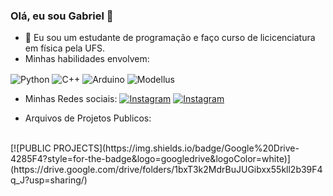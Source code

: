 ### Olá, eu sou Gabriel 👋
- 🌱 Eu sou um estudante de programação e faço curso de licicenciatura em física pela UFS.
- Minhas habilidades envolvem: 
<div style="display: inline_block">
  <img align="center" alt="Python" src="https://img.shields.io/badge/Python-3776AB?style=for-the-badge&logo=python&logoColor=white"/>
  <img align="center" alt="C++" src="https://img.shields.io/badge/C%2B%2B-00599C?style=for-the-badge&logo=c%2B%2B&logoColor=red"/>
  <img align="center" alt="Arduino" src="https://img.shields.io/badge/Arduino-00979D?style=for-the-badge&logo=arduino&logoColor=white"/>
  <img align="center" alt="Modellus" src="https://i.imgur.com/CQ3q1xD.png"/>
  <br/>
</div>


- Minhas Redes sociais: 
[![Instagram](https://img.shields.io/badge/Instagram-E4405F?style=for-the-badge&logo=instagram&logoColor=black)](https://instagram.com/science_aqui?utm_medium=copy_link)  [![Instagram](https://img.shields.io/badge/Instagram-E4405F?style=for-the-badge&logo=instagram&logoColor=white)](https://instagram.com/gabriel_j.santos_?utm_medium=copy_link)

- Arquivos de Projetos Publicos: 
<br/>
[![PUBLIC PROJECTS](https://img.shields.io/badge/Google%20Drive-4285F4?style=for-the-badge&logo=googledrive&logoColor=white)](https://drive.google.com/drive/folders/1bxT3k2MdrBuJUGibxx55kll2b39F4q_J?usp=sharing/)



<!--
**gabrieljsantos/gabrieljsantos** is a ✨ _special_ ✨ repository because its `README.md` (this file) appears on your GitHub profile.

Here are some ideas to get you started:

- 🔭 I’m currently working on ...

- 👯 I’m looking to collaborate on ...
- 🤔 I’m looking for help with ...
- 💬 Ask me about ...
- 📫 How to reach me: ...
- 😄 Pronouns: ...
- ⚡ Fun fact: ...
-->
